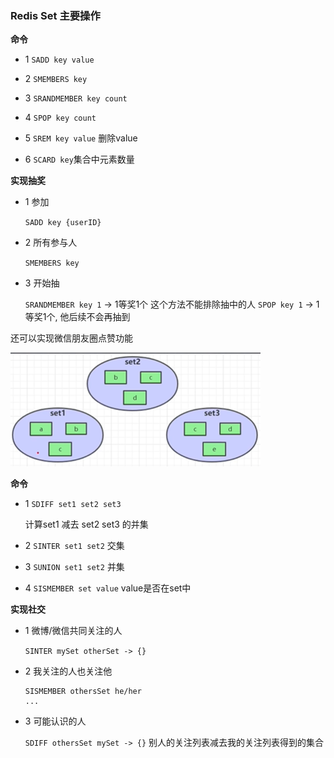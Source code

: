 ### Redis Set 主要操作

**命令**

- 1 `SADD key value`

- 2 `SMEMBERS key`

- 3 `SRANDMEMBER key count`

- 4 `SPOP key count`

- 5 `SREM key value` 删除value

- 6 `SCARD key`集合中元素数量


**实现抽奖**

- 1 参加

    `SADD key {userID}`

- 2 所有参与人

    `SMEMBERS key`

- 3 开始抽

    `SRANDMEMBER key 1` -> 1等奖1个 
    这个方法不能排除抽中的人
    `SPOP key 1` -> 1等奖1个, 他后续不会再抽到

还可以实现微信朋友圈点赞功能

![redis-set](/pic/redis-set.png)

**命令**

- 1 `SDIFF set1 set2 set3`

    计算set1 减去 set2 set3 的并集

- 2 `SINTER set1 set2` 交集

- 3 `SUNION set1 set2` 并集

- 4 `SISMEMBER set value` value是否在set中

**实现社交**

- 1 微博/微信共同关注的人
    
    `SINTER mySet otherSet -> {}`

- 2 我关注的人也关注他

    ```
    SISMEMBER othersSet he/her
    ...
    ```

- 3 可能认识的人

    `SDIFF othersSet mySet -> {}`
    别人的关注列表减去我的关注列表得到的集合